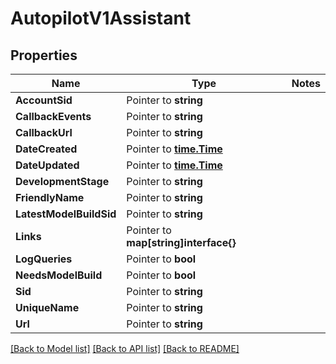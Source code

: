 # AutopilotV1Assistant

## Properties
Name | Type | Notes
------------ | ------------- | -------------
**AccountSid** | Pointer to **string** | 
**CallbackEvents** | Pointer to **string** | 
**CallbackUrl** | Pointer to **string** | 
**DateCreated** | Pointer to [**time.Time**](time.Time.md) | 
**DateUpdated** | Pointer to [**time.Time**](time.Time.md) | 
**DevelopmentStage** | Pointer to **string** | 
**FriendlyName** | Pointer to **string** | 
**LatestModelBuildSid** | Pointer to **string** | 
**Links** | Pointer to **map[string]interface{}** | 
**LogQueries** | Pointer to **bool** | 
**NeedsModelBuild** | Pointer to **bool** | 
**Sid** | Pointer to **string** | 
**UniqueName** | Pointer to **string** | 
**Url** | Pointer to **string** | 

[[Back to Model list]](../README.md#documentation-for-models) [[Back to API list]](../README.md#documentation-for-api-endpoints) [[Back to README]](../README.md)


